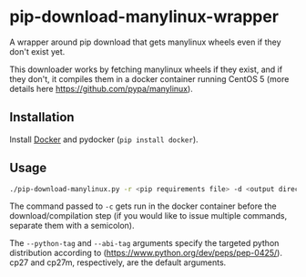 # pip-download-manylinux-wrapper
A wrapper around pip download that gets manylinux wheels even if they don't exist yet.

This downloader works by fetching manylinux wheels if they exist, and if they don't, it compiles them in a docker container running CentOS 5 (more details here https://github.com/pypa/manylinux).

Installation
------------
Install [Docker](https://docs.docker.com/docker-for-mac/install/) and pydocker (`pip install docker`).

Usage
-----
```bash
./pip-download-manylinux.py -r <pip requirements file> -d <output directory> -c <command> --python-tag <tag> --abi-tag <tag>
```

The command passed to `-c` gets run in the docker container before the download/compilation step (if you would like to issue multiple commands, separate them with a semicolon).

The `--python-tag` and `--abi-tag` arguments specify the targeted python distribution according to (https://www.python.org/dev/peps/pep-0425/).  cp27 and cp27m, respectively, are the default arguments.
